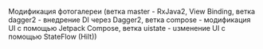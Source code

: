 Модификация фотогалереи (ветка master - RxJava2, View Binding, ветка dagger2 - внедрение DI через Dagger2, ветка compose - модификация UI с помощью Jetpack Compose, ветка uistate - uзменение UI с помощью StateFlow (Hilt))
